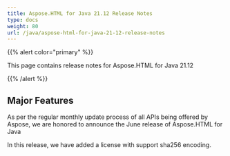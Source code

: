 ```yaml
---
title: Aspose.HTML for Java 21.12 Release Notes
type: docs
weight: 80
url: /java/aspose-html-for-java-21-12-release-notes
---
```


{{% alert color="primary" %}}

This page contains release notes for 
Aspose.HTML for Java 21.12

{{% /alert %}}
## **Major Features** ##

As per the regular monthly update process of all 
APIs being offered by Aspose, we are honored to 
announce the June release of Aspose.HTML for Java

In this release, we have added a license with support sha256 encoding.
